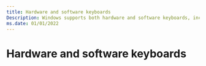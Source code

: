 ```yaml
---
title: Hardware and software keyboards
Description: Windows supports both hardware and software keyboards, including Emoji keyboards.
ms.date: 01/01/2022
---
```


# Hardware and software keyboards
